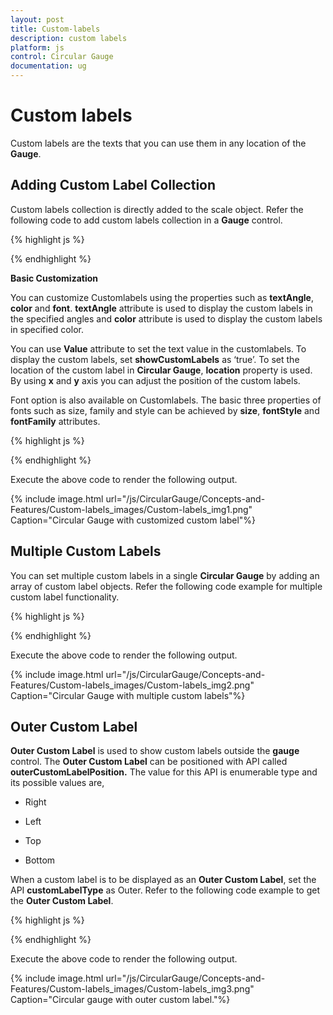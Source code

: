 ```yaml
---
layout: post
title: Custom-labels
description: custom labels
platform: js
control: Circular Gauge
documentation: ug
---
```


# Custom labels

Custom labels are the texts that you can use them in any location of the **Gauge**.

## Adding Custom Label Collection

Custom labels collection is directly added to the scale object. Refer the following code to add custom labels collection in a **Gauge** control.

{% highlight js %}

<div id="CircularGauge1"></div>
<script type="text/javascript">
$(function () {

//For circular gauge rendering
$("#CircularGauge1").ejCircularGauge({
scales: [{ showCustomLabels: true,
customLabels:[{
color: "Red"
}]
}]
})
});
</script>


{% endhighlight %}

**Basic Customization**

You can customize Customlabels using the properties such as **textAngle**, **color** and **font**. **textAngle** attribute is used to display the custom labels in the specified angles and **color** attribute is used to display the custom labels in specified color. 

You can use **Value** attribute to set the text value in the customlabels. To display the custom labels, set **showCustomLabels** as ‘true’. To set the location of the custom label in **Circular Gauge**, **location** property is used. By using **x** and **y** axis you can adjust the position of the custom labels.

Font option is also available on  Customlabels. The basic three properties of fonts such as size, family and style can be achieved by **size**, **fontStyle** and **fontFamily** attributes. 

{% highlight js %}

<div id="CircularGauge1"></div>
<script type="text/javascript">
$(function () {

// For Circular Gauge rendering
$("#CircularGauge1").ejCircularGauge({
scales: [{
size: 10,
shadowOffset: 10,
showCustomLabels: true,
showRanges: true,
showScaleBar: true,
radius: 150, size: 2,
customLabels: [{
//For setting custom label text angle
**textAngle: 10,**
//For setting custom label color
**color: "Red",**
//For setting custom label value
**value: "CustomLabel1",**
//For setting custom label font option
**font: {**
**size: "18px",**
**fontFamily: "Arial",**
**fontStyle: "bold"**
**}**,
position: { x: 180, y: 100 }
}]
}]
});
});
</script>


{% endhighlight %}



Execute the above code to render the following output.

{% include image.html url="/js/CircularGauge/Concepts-and-Features/Custom-labels_images/Custom-labels_img1.png" Caption="Circular Gauge with customized custom label"%}

## Multiple Custom Labels

You can set multiple custom labels in a single **Circular Gauge** by adding an array of custom label objects. Refer the following code example for multiple custom label functionality.

{% highlight js %}

<div id="CircularGauge1"></div>
<script type="text/javascript">
$(function () {

// For Circular Gauge rendering
$("#CircularGauge1").ejCircularGauge({
scales: [{
size: 10,
shadowOffset: 10,
showCustomLabels: true,
showRanges: true,
showScaleBar: true,
radius: 150, size: 2,
customLabels: [
//custom label1
{
textAngle: 10,
color: "Red",
value: "CustomLabel1",
font: {
size: "18px",
fontFamily: "Arial",
fontStyle: "bold"
},
position: { x: 180, y: 100 }
},
//custom label2
{
textAngle: 10,
color: "Green",
value: "CustomLabel2",
font: {
size: "18px",
fontFamily: "Arial",
fontStyle: "bold"
},
position: { x: 180, y: 250 }
}]


}]
});
});
</script>


{% endhighlight %}



Execute the above code to render the following output.

{% include image.html url="/js/CircularGauge/Concepts-and-Features/Custom-labels_images/Custom-labels_img2.png" Caption="Circular Gauge with multiple custom labels"%}

## Outer Custom Label

**Outer Custom Label** is used to show custom labels outside the **gauge** control. The **Outer Custom Label** can be positioned with API called **outerCustomLabelPosition.** The value for this API is enumerable type and its possible values are,

* Right

* Left

* Top

* Bottom

When a custom label is to be displayed as an **Outer Custom Label**, set the API **customLabelType** as Outer. Refer to the following code example to get the **Outer Custom Label**.

{% highlight js %}

<div id="CircularGauge1"></div>
<script type="text/javascript">
$(function () {
$("#CircularGauge1").ejCircularGauge({

// Sets outer custom label position.
outerCustomLabelPosition: "right",

//Defines the tooltip object.
tooltip: {

// Enables the custom label tooltip.
showCustomLabelTooltip: true,
},

// Customizes the scale options.
scales: [{
showLabels: true,
radius: 130,

// Customizes the custom label options.
customLabels: [{
value: "Average Speed",
position:{x:360, y:30},
color: "Red",
font: {
size: "18px",
fontFamily: "Arial",
fontStyle: "bold"
},

positionType: "outer",
}],

// Customizes the pointers options.
pointers: [{
value: 60,
length: 95,
}]
}]
});
});
</script>


{% endhighlight %}



Execute the above code to render the following output.

{% include image.html url="/js/CircularGauge/Concepts-and-Features/Custom-labels_images/Custom-labels_img3.png" Caption="Circular gauge with outer custom label."%}

